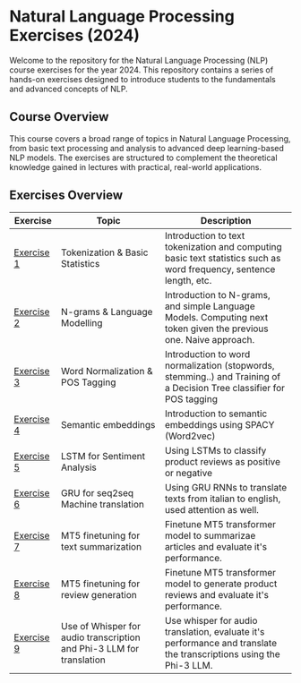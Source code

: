 # Natural Language Processing Exercises (2024)

Welcome to the repository for the Natural Language Processing (NLP) course exercises for the year 2024. This repository contains a series of hands-on exercises designed to introduce students to the fundamentals and advanced concepts of NLP. 

## Course Overview    

This course covers a broad range of topics in Natural Language Processing, from basic text processing and analysis to advanced deep learning-based NLP models. The exercises are structured to complement the theoretical knowledge gained in lectures with practical, real-world applications.

  
## Exercises Overview


| Exercise         | Topic                           | Description                                  |
|-----------------|---------------------------------|----------------------------------------------|
| [Exercise 1](https://github.com/Neilus03/NLP-2024/blob/c8567d430eacc96d02a7652d7a1b9a902501e730/tokenization_%26_basic_statistics.ipynb)      | Tokenization & Basic Statistics | Introduction to text tokenization and computing basic text statistics such as word frequency, sentence length, etc. |
| [Exercise 2](https://github.com/Neilus03/NLP-2024/blob/293cd4d1ad46569346846ed89c5dcd4242203c51/LAB2-N-grams_%26_Language_Modelling.ipynb)    | N-grams & Language Modelling | Introduction to N-grams, and simple Language Models. Computing next token given the previous one. Naive approach. |
|[Exercise 3](https://github.com/Neilus03/NLP-2024/blob/main/LAB3_Word_normalization.ipynb)| Word Normalization & POS Tagging| Introduction to word normalization (stopwords, stemming..) and Training of a Decision Tree classifier for POS tagging|
|[Exercise 4](https://github.com/Neilus03/NLP-2024/blob/main/LAB4_Semantic_embeddings.ipynb)| Semantic embeddings| Introduction to semantic embeddings using SPACY (Word2vec)|
|[Exercise 5](https://github.com/Neilus03/NLP-2024/blob/main/LAB5_LSTM_for_sentiment_analysis.ipynb)| LSTM for Sentiment Analysis| Using LSTMs to classify product reviews as positive or negative |
|[Exercise 6](https://github.com/Neilus03/NLP-2024/blob/main/LAB6_Machine_Translation.ipynb)| GRU for seq2seq Machine translation | Using GRU RNNs to translate texts from italian to english, used attention as well. |
|[Exercise 7](https://github.com/Neilus03/NLP-2024/blob/main/LAB7_T5_Text_Summarization.ipynb)| MT5 finetuning for text summarization | Finetune MT5 transformer model to summarizae articles and evaluate it's performance. |
|[Exercise 8](https://github.com/Neilus03/NLP-2024/blob/main/LAB8_Review_Generation.ipynb)| MT5 finetuning for review generation | Finetune MT5 transformer model to generate product reviews and evaluate it's performance. |
|[Exercise 9](https://github.com/Neilus03/NLP-2024/blob/main/LAB9_Speech2Text_nlp2.ipynb)| Use of Whisper for audio transcription and Phi-3 LLM for translation | Use whisper for audio translation, evaluate it's performance and translate the transcriptions using the Phi-3 LLM. |
